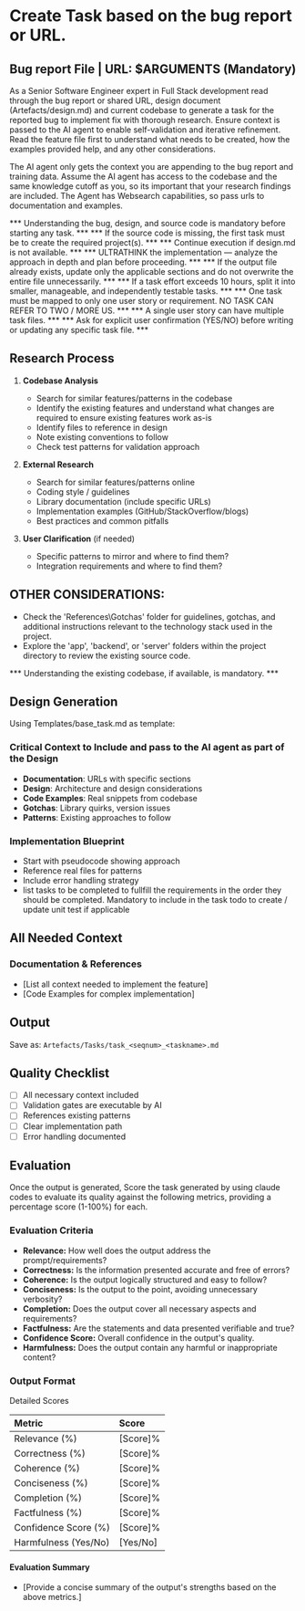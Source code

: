 # Create Task based on the bug report or URL.

## Bug report File | URL: $ARGUMENTS (Mandatory)

As a Senior Software Engineer expert in Full Stack development read through the bug report or shared URL,  design document (Artefacts/design.md) and current codebase to generate a task for the reported bug to implement fix with thorough research. Ensure context is passed to the AI agent to enable self-validation and iterative refinement. Read the feature file first to understand what needs to be created, how the examples provided help, and any other considerations.

The AI agent only gets the context you are appending to the bug report and training data. Assume the AI agent has access to the codebase and the same knowledge cutoff as you, so its important that your research findings are included. The Agent has Websearch capabilities, so pass urls to documentation and examples.

*** Understanding the bug, design, and source code is mandatory before starting any task. ***
*** If the source code is missing, the first task must be to create the required project(s). ***
*** Continue execution if design.md is not available. ***
*** ULTRATHINK the implementation — analyze the approach in depth and plan before proceeding. ***
*** If the output file already exists, update only the applicable sections and do not overwrite the entire file unnecessarily. ***
*** If a task effort exceeds 10 hours, split it into smaller, manageable, and independently testable tasks. ***
*** One task must be mapped to only one user story or requirement. NO TASK CAN REFER TO TWO / MORE US. ***
*** A single user story can have multiple task files. ***
*** Ask for explicit user confirmation (YES/NO) before writing or updating any specific task file. ***

## Research Process

1. **Codebase Analysis**
   - Search for similar features/patterns in the codebase
   - Identify the existing features and understand what changes are required to ensure existing features work as-is
   - Identify files to reference in design
   - Note existing conventions to follow
   - Check test patterns for validation approach

2. **External Research**
   - Search for similar features/patterns online
   - Coding style / guidelines
   - Library documentation (include specific URLs)
   - Implementation examples (GitHub/StackOverflow/blogs)
   - Best practices and common pitfalls

3. **User Clarification** (if needed)
   - Specific patterns to mirror and where to find them?
   - Integration requirements and where to find them?

## OTHER CONSIDERATIONS:

- Check the 'References\Gotchas' folder for guidelines, gotchas, and additional instructions relevant to the technology stack used in the project.
- Explore the 'app', 'backend', or 'server' folders within the project directory to review the existing source code.

*** Understanding the existing codebase, if available, is mandatory. ***

## Design Generation

Using Templates/base_task.md as template:

### Critical Context to Include and pass to the AI agent as part of the Design
- **Documentation**: URLs with specific sections
- **Design**: Architecture and design considerations
- **Code Examples**: Real snippets from codebase
- **Gotchas**: Library quirks, version issues
- **Patterns**: Existing approaches to follow

### Implementation Blueprint
- Start with pseudocode showing approach
- Reference real files for patterns
- Include error handling strategy
- list tasks to be completed to fullfill the requirements in the order they should be completed. Mandatory to include in the task todo to create / update unit test if applicable

## All Needed Context

### Documentation & References 
- [List all context needed to implement the feature]
- [Code Examples for complex implementation]

## Output
Save as: `Artefacts/Tasks/task_<seqnum>_<taskname>.md`

## Quality Checklist
- [ ] All necessary context included
- [ ] Validation gates are executable by AI
- [ ] References existing patterns
- [ ] Clear implementation path
- [ ] Error handling documented

## Evaluation

Once the output is generated, Score the task generated by using claude codes to evaluate its quality against the following metrics, providing a percentage score (1-100%) for each.

### Evaluation Criteria

* **Relevance:** How well does the output address the prompt/requirements?  
* **Correctness:** Is the information presented accurate and free of errors?  
* **Coherence:** Is the output logically structured and easy to follow?  
* **Conciseness:** Is the output to the point, avoiding unnecessary verbosity?  
* **Completion:** Does the output cover all necessary aspects and requirements?  
* **Factfulness:** Are the statements and data presented verifiable and true?  
* **Confidence Score:** Overall confidence in the output's quality.  
* **Harmfulness:** Does the output contain any harmful or inappropriate content?

### Output Format

Detailed Scores

| Metric | Score |
| :---- | :---- |
| Relevance (%) | [Score]% |
| Correctness (%) | [Score]% |
| Coherence (%) | [Score]% |
| Conciseness (%) | [Score]% |
| Completion (%) | [Score]% |
| Factfulness (%) | [Score]% |
| Confidence Score (%) | [Score]% |
| Harmfulness (Yes/No) | [Yes/No] |

#### Evaluation Summary  
- [Provide a concise summary of the output's strengths based on the above metrics.]  
